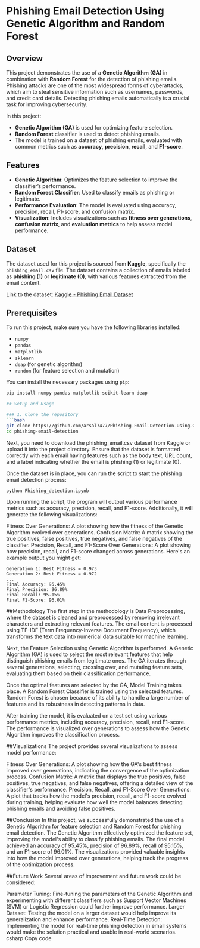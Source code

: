 # Phishing Email Detection Using Genetic Algorithm and Random Forest

## Overview

This project demonstrates the use of a **Genetic Algorithm (GA)** in combination with **Random Forest** for the detection of phishing emails. Phishing attacks are one of the most widespread forms of cyberattacks, which aim to steal sensitive information such as usernames, passwords, and credit card details. Detecting phishing emails automatically is a crucial task for improving cybersecurity.

In this project:
- **Genetic Algorithm (GA)** is used for optimizing feature selection.
- **Random Forest** classifier is used to detect phishing emails.
- The model is trained on a dataset of phishing emails, evaluated with common metrics such as **accuracy**, **precision**, **recall**, and **F1-score**.

## Features

- **Genetic Algorithm**: Optimizes the feature selection to improve the classifier’s performance.
- **Random Forest Classifier**: Used to classify emails as phishing or legitimate.
- **Performance Evaluation**: The model is evaluated using accuracy, precision, recall, F1-score, and confusion matrix.
- **Visualization**: Includes visualizations such as **fitness over generations**, **confusion matrix**, and **evaluation metrics** to help assess model performance.

## Dataset

The dataset used for this project is sourced from **Kaggle**, specifically the `phishing_email.csv` file. The dataset contains a collection of emails labeled as **phishing (1)** or **legitimate (0)**, with various features extracted from the email content. 

Link to the dataset: [Kaggle - Phishing Email Dataset](https://www.kaggle.com/datasets/naserabdullahalam/phishing-email-dataset)

## Prerequisites

To run this project, make sure you have the following libraries installed:

- `numpy`
- `pandas`
- `matplotlib`
- `sklearn`
- `deap` (for genetic algorithm)
- `random` (for feature selection and mutation)

You can install the necessary packages using `pip`:

```bash
pip install numpy pandas matplotlib scikit-learn deap

## Setup and Usage

### 1. Clone the repository
```bash
git clone https://github.com/arsal7477/Phishing-Email-Detection-Using-Genetic-Algo/blob/main/Phishing_detection.ipynb
cd phishing-email-detection
```
Next, you need to download the phishing_email.csv dataset from Kaggle or upload it into the project directory. Ensure that the dataset is formatted correctly with each email having features such as the body text, URL count, and a label indicating whether the email is phishing (1) or legitimate (0).

Once the dataset is in place, you can run the script to start the phishing email detection process:
```
python Phishing_detection.ipynb
```

Upon running the script, the program will output various performance metrics such as accuracy, precision, recall, and F1-score. Additionally, it will generate the following visualizations:

Fitness Over Generations: A plot showing how the fitness of the Genetic Algorithm evolved over generations.
Confusion Matrix: A matrix showing the true positives, false positives, true negatives, and false negatives of the classifier.
Precision, Recall, and F1-Score Over Generations: A plot showing how precision, recall, and F1-score changed across generations.
Here's an example output you might get:
```
Generation 1: Best Fitness = 0.973
Generation 2: Best Fitness = 0.972
...
Final Accuracy: 95.45%
Final Precision: 96.89%
Final Recall: 95.15%
Final F1-Score: 96.01%
```
##Methodology
The first step in the methodology is Data Preprocessing, where the dataset is cleaned and preprocessed by removing irrelevant characters and extracting relevant features. The email content is processed using TF-IDF (Term Frequency-Inverse Document Frequency), which transforms the text data into numerical data suitable for machine learning.

Next, the Feature Selection using Genetic Algorithm is performed. A Genetic Algorithm (GA) is used to select the most relevant features that help distinguish phishing emails from legitimate ones. The GA iterates through several generations, selecting, crossing over, and mutating feature sets, evaluating them based on their classification performance.

Once the optimal features are selected by the GA, Model Training takes place. A Random Forest Classifier is trained using the selected features. Random Forest is chosen because of its ability to handle a large number of features and its robustness in detecting patterns in data.

After training the model, it is evaluated on a test set using various performance metrics, including accuracy, precision, recall, and F1-score. The performance is visualized over generations to assess how the Genetic Algorithm improves the classification process.

##Visualizations
The project provides several visualizations to assess model performance:

Fitness Over Generations: A plot showing how the GA's best fitness improved over generations, indicating the convergence of the optimization process.
Confusion Matrix: A matrix that displays the true positives, false positives, true negatives, and false negatives, offering a detailed view of the classifier's performance.
Precision, Recall, and F1-Score Over Generations: A plot that tracks how the model's precision, recall, and F1-score evolved during training, helping evaluate how well the model balances detecting phishing emails and avoiding false positives.

##Conclusion
In this project, we successfully demonstrated the use of a Genetic Algorithm for feature selection and Random Forest for phishing email detection. The Genetic Algorithm effectively optimized the feature set, improving the model's ability to classify phishing emails. The final model achieved an accuracy of 95.45%, precision of 96.89%, recall of 95.15%, and an F1-score of 96.01%. The visualizations provided valuable insights into how the model improved over generations, helping track the progress of the optimization process.

##Future Work
Several areas of improvement and future work could be considered:

Parameter Tuning: Fine-tuning the parameters of the Genetic Algorithm and experimenting with different classifiers such as Support Vector Machines (SVM) or Logistic Regression could further improve performance.
Larger Dataset: Testing the model on a larger dataset would help improve its generalization and enhance performance.
Real-Time Detection: Implementing the model for real-time phishing detection in email systems would make the solution practical and usable in real-world scenarios.
csharp
Copy code

